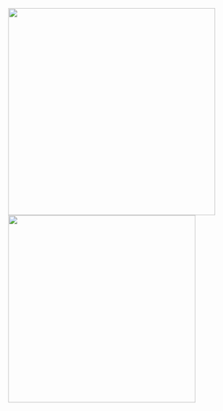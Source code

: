 <div style="display: flex, justify-content: center, align-items: center, width: 100%, flex-grow: 1">
<img width='420' src='https://github-readme-stats.vercel.app/api?username=dewslyse&show_icons=true&count_private=true&theme=light'>

<img width='380' src='https://github-readme-stats.vercel.app/api/top-langs/?username=dewslyse&langs_count=6&count_private=true&layout=compact&theme=light'>
</div>
